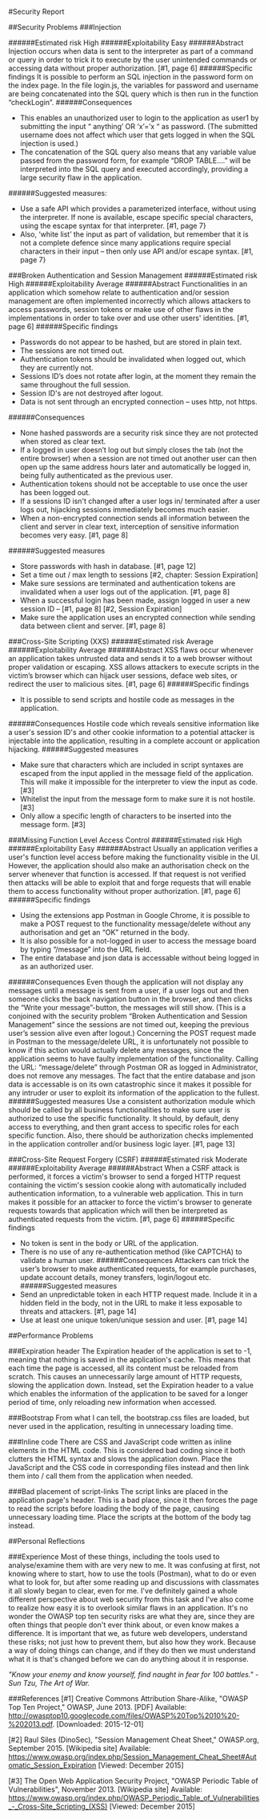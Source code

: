 #Security Report 


##Security Problems
###Injection

######Estimated risk
High
######Exploitability
Easy
######Abstract
Injection occurs when data is sent to the interpreter as part of a command or query in order to trick it to execute by the user unintended commands or accessing data without proper authorization. [#1, page 6]
######Specific findings
It is possible to perform an SQL injection in the password form on the index page. 
In the file login.js, the variables for password and username are being concatenated into the SQL query which is then run in the function “checkLogin”.
######Consequences
* This enables an unauthorized user to login to the application as user1 by submitting the input “ anything’ OR ‘x’=’x “ as password. (The submitted username does not affect which user that gets logged in when the SQL injection is used.) 
* The concatenation of the SQL query also means that any variable value passed from the password form, for example “DROP TABLE….” will be interpreted into the SQL query and executed accordingly, providing a large security flaw in the application. 

######Suggested measures: 
* Use a safe API which provides a parameterized interface, without using the interpreter. If none is available, escape specific special characters, using the escape syntax for that interpreter.  [#1, page 7}
* Also,  ‘white list’ the input as part of validation, but remember that it is not a complete defence since many applications require special characters in their input – then only use API and/or escape syntax.
[#1, page 7}

###Broken Authentication and Session Management
######Estimated risk
High
######Exploitability
Average
######Abstract
Functionalities in an application which somehow relate to authentication and/or session management are often implemented incorrectly which allows attackers to access passwords, session tokens or make use of other flaws in the implementations in order to take over and use other users' identities. [#1, page 6]
######Specific findings
* Passwords do not appear to be hashed, but are stored in plain text.
* The sessions are not timed out.
* Authentication tokens should be invalidated when logged out, which they are currently not.
* Sessions ID’s does not rotate after login, at the moment they remain the same throughout the full session. 
* Session ID's are not destroyed after logout.
* Data is not sent through an encrypted connection – uses http, not https.

######Consequences
* None hashed passwords are a security risk since they are not protected when stored as clear text. 
* If a logged in user doesn’t log out but simply closes the tab (not the entire browser) when a session are not timed out another user can then open up the same address hours later and automatically be logged in, being fully authenticated as the previous user. 
* Authentication tokens should not be acceptable to use once the user has been logged out.
* If a sessions ID isn't changed after a user logs in/ terminated after a user logs out, hijacking sessions immediately becomes much easier.
* When a non-encrypted connection sends all information between the client and server in clear text, interception of sensitive information becomes very easy. [#1, page 8]

######Suggested measures
* Store passwords with hash in database. [#1, page 12]
* Set a time out / max length to sessions [#2, chapter: Session Expiration]
* Make sure sessions are terminated and authentication tokens are invalidated when a user logs out of the application. [#1, page 8]
* When a successful login has been made, assign logged in user a new session ID – [#1, page 8] [#2, Session Expiration]
* Make sure the application uses an encrypted connection while sending data between client and server. [#1, page 8]

###Cross-Site Scripting (XXS)
######Estimated risk
Average
######Exploitability
Average
######Abstract
XSS flaws occur whenever an application takes untrusted data and sends it to a web browser without proper validation or escaping. XSS allows attackers to execute scripts in the victim’s browser which can hijack user sessions, deface web sites, or redirect the user to malicious sites. [#1, page 6]
######Specific findings
* It is possible to send scripts and hostile code as messages in the application. 

######Consequences
Hostile code which reveals sensitive information like a user's session ID's and other cookie information to a potential attacker is injectable into the application, resulting in a complete account or application hijacking.
######Suggested measures
* Make sure that characters which are included in script syntaxes are escaped from the input applied in the message field of the application. This will make it impossible for the interpreter to view the input as code. [#3]
* Whitelist the input from the message form to make sure it is not hostile. [#3]
* Only allow a specific length of characters to be inserted into the message form. [#3]


###Missing Function Level Access Control
######Estimated risk
High
######Exploitability
Easy
######Abstract
Usually an application verifies a user's function level access before making the functionality visible in the UI.  However, the application should also make an authorisation check on the server whenever that function is accessed. If that request is not verified then attacks will be able to exploit that and forge requests that will enable them to access functionality without proper authorization. [#1, page 6]
######Specific findings
* Using the extensions app Postman in Google Chrome, it is possible to make a POST request to the functionality message/delete without any authorisation and get an “OK” returned in the body. 
* It is also possible for a not-logged in user to access the message board by typing “/message” into the URL field.
* The entire database and json data is accessable without being logged in as an authorized user.

######Consequences
Even though the application will not display any messages until a message is sent from a user, if a user logs out and then someone clicks the back navigation button in the browser, and then clicks the “Write your message”-button, the messages will still show. (This is a conjoined with the security problem “Broken Authentication and Session Management” since the sessions are not timed out, keeping the previous user’s session alive even after logout.)
Concerning the POST request made in Postman to the message/delete URL, it is unfortunately not possible to know if this action would actually delete any messages, since the application seems to have faulty implementation of the functionality. Calling the URL: “message/delete” through Postman OR as logged in Administrator, does not remove any messages.
The fact that the entire database and json data is accessable is on its own catastrophic since it makes it possible for any intruder or user to exploit its information of the application to the fullest.
######Suggested measures
Use a consistent authorization module which should be called by all business functionalities to make sure user is authorized to use the specific functionality. It should, by default, deny access to everything, and then grant access to specific roles for each specific function. Also, there should be authorization checks implemented in the application controller and/or business logic layer. [#1, page 13]

###Cross-Site Request Forgery (CSRF)
######Estimated risk
Moderate
######Exploitability
Average
######Abstract
When a CSRF attack is performed, it forces a victim's browser to send a forged HTTP request containing the victim's session cookie along with automatically included authentication information, to a vulnerable web application. This in turn makes it possible for an attacker to force the victim's browser to generate requests towards that application which will then be interpreted as authenticated requests from the victim. [#1, page 6]
######Specific findings
* No token is sent in the body or URL of the application.
* There is no use of any re-authentication method (like CAPTCHA) to validate a human user.
######Consequences
Attackers can trick the user’s browser to make authenticated requests, for example purchases, update account details, money transfers, login/logout etc.
######Suggested measures
* Send an unpredictable token in each HTTP request made. Include it in a hidden field in the body, not in the URL to make it less exposable to threats and attackers. [#1, page 14]
* Use at least one unique token/unique session and user. [#1, page 14]

##Performance Problems

###Expiration header
The Expiration header of the application is set to -1, meaning that nothing is saved in the application's cache. This means that each time the page is accessed, all its content must be reloaded from scratch. This causes an unnecessarily large amount of HTTP requests, slowing the application down. Instead, set the Expiration header to a value which enables the information of the application to be saved for a longer period of time, only reloading new information when accessed.

###Bootstrap
From what I can tell, the bootstrap.css files are loaded, but never used in the application, resulting in unnecessary loading time.

###Inline code
There are CSS and JavaScript code written as inline elements in the HTML code. This is considered bad coding since it both clutters the HTML syntax and slows the application down. Place the JavaScript and the CSS code in corresponding files instead and then link them into / call them from the application when needed.

###Bad placement of script-links
The script links are placed in the application page's header. This is a bad place, since it then forces the page to read the scripts before loading the body of the page, causing unnecessary loading time. Place the scripts at the bottom of the body tag instead.


##Personal Reflections

###Experience
Most of these things, including the tools used to analyse/examine them with are very new to me. It was confusing at first, not knowing where to start, how to use the tools (Postman), what to do or even what to look for, but after some reading up and discussions with classmates it all slowly began to clear, even for me.
I've definitely gained a whole different perspective about web security from this task and I've also come to realize how easy it is to overlook similar flaws in an application. It's no wonder the OWASP top ten security risks are what they are, since they are often things that people don't ever think about, or even know makes a difference.
It is important that we, as future web developers, understand these risks; not just how to prevent them, but also how they work. Because a way of doing things can change, and if they do then we must understand what it is that's changed before we can do anything about it in response. 


_"Know your enemy and know yourself, find naught in fear for 100 battles." - Sun Tzu, The Art of War._



###References
[#1] Creative Commons Attribution Share-Alike, "OWASP Top Ten Project," OWASP, June 2013. 
[PDF] Available: http://owasptop10.googlecode.com/files/OWASP%20Top%2010%20-%202013.pdf. 
[Downloaded: 2015-12-01]

[#2] 
Raul Siles (DinoSec), "Session Management Cheat Sheet," OWASP.org, September 2015. 
[Wikipedia site] Available: https://www.owasp.org/index.php/Session_Management_Cheat_Sheet#Automatic_Session_Expiration [Viewed: December 2015]

[#3] The Open Web Application Security Project, "OWASP Periodic Table of Vulnerabilities", November 2013. 
[Wikipedia site] Available: https://www.owasp.org/index.php/OWASP_Periodic_Table_of_Vulnerabilities_-_Cross-Site_Scripting_(XSS) [Viewed: December 2015]
